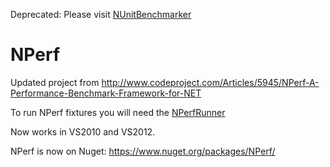 Deprecated: Please visit [NUnitBenchmarker](https://github.com/Orcomp/NUnitBenchmarker)

NPerf
=====

Updated project from http://www.codeproject.com/Articles/5945/NPerf-A-Performance-Benchmark-Framework-for-NET

To run NPerf fixtures you will need the [NPerfRunner](https://github.com/Orcomp/NPerfRunner)

Now works in VS2010 and VS2012.

NPerf is now on Nuget: https://www.nuget.org/packages/NPerf/
